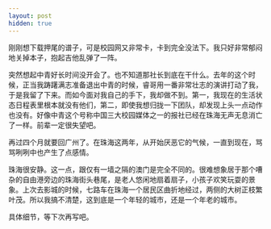 ```yaml
---
layout: post
hidden: true
---
```

刚刚想下载押尾的谱子，可是校园网又非常卡，卡到完全没法下。我只好非常郁闷地关掉本子，抱起吉他乱弹了一阵。

突然想起中青好长时间没开会了。也不知道那社长到底在干什么。去年的这个时候，正当我踌躇满志准备退出中青的时候，睿哥用一番非常壮志的演讲打动了我，于是我留了下来。而如今面对我自己的手下，我却做不到。第一，我现在的生活状态日程表里根本就没有他们，第二，即使我想归拢一下团队，却发现上头一点动作也没有。好像中青这个号称中国三大校园媒体之一的报社已经在珠海无声无息消亡了一样。前辈一定很失望吧。

再过四个月就要回广州了。在珠海这两年，从开始厌恶它的气候，一直到现在，骂骂咧咧中也产生了点感情。

珠海很安静。这一点，跟仅有一墙之隔的澳门是完全不同的。很难想象居于那个嘈杂的自由港旁边的珠海街头巷尾，是老人悠闲地扇着扇子，小孩子欢笑玩耍的景象。上次去影城的时候，七路车在珠海一个居民区曲折地经过，两侧的大树正枝繁叶茂。所以我搞不清楚，这到底是一个年轻的城市，还是一个年老的城市。

具体细节，等下次再写吧。